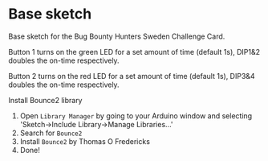 # Base sketch

Base sketch for the Bug Bounty Hunters Sweden Challenge Card.

Button 1 turns on the green LED for a set amount of time (default 1s), DIP1&2 doubles the on-time respectively.

Button 2 turns on the red LED for a set amount of time (default 1s), DIP3&4 doubles the on-time respectively.

Install Bounce2 library
1. Open `Library Manager` by going to your Arduino window and selecting 'Sketch->Include Library->Manage Libraries...'
2. Search for `Bounce2`
3. Install `Bounce2` by Thomas O Fredericks
4. Done!
